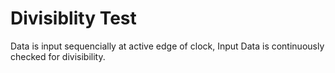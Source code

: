 # Divisiblity Test
 Data is input sequencially at active edge of clock, Input Data is continuously checked for divisibility.
